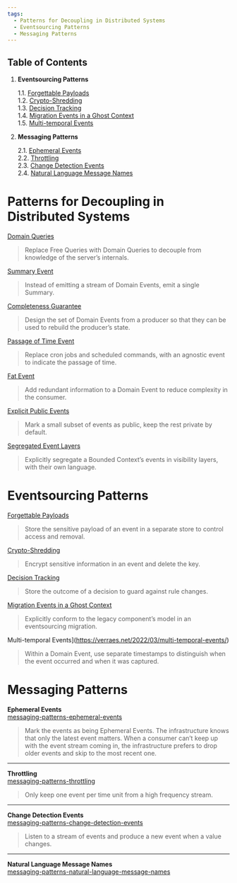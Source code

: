 ```yaml
---
tags:
  - Patterns for Decoupling in Distributed Systems
  - Eventsourcing Patterns
  - Messaging Patterns
---
```


## Table of Contents

1. **Eventsourcing Patterns**
   
   1.1. [Forgettable Payloads](https://verraes.net/2019/05/eventsourcing-patterns-forgettable-payloads/)  
   1.2. [Crypto-Shredding](https://verraes.net/2019/05/eventsourcing-patterns-throw-away-the-key/)  
   1.3. [Decision Tracking](https://verraes.net/2019/05/eventsourcing-patterns-decision-tracking/)  
   1.4. [Migration Events in a Ghost Context](https://verraes.net/2019/06/eventsourcing-patterns-migration-events-ghost-context/)  
   1.5. [Multi-temporal Events](https://verraes.net/2022/03/multi-temporal-events/)  

2. **Messaging Patterns**
   
   2.1. [Ephemeral Events](https://verraes.net/2019/05/messaging-patterns-ephemeral-events/)  
   2.2. [Throttling](https://verraes.net/2019/05/messaging-patterns-throttling/)  
   2.3. [Change Detection Events](https://verraes.net/2019/05/messaging-patterns-change-detection-events/)  
   2.4. [Natural Language Message Names](https://verraes.net/2019/06/messaging-patterns-natural-language-message-names/)


# Patterns for Decoupling in Distributed Systems

[Domain Queries](https://verraes.net/2019/05/patterns-for-decoupling-distsys-domain-query/)
> Replace Free Queries with Domain Queries to decouple from knowledge of the server’s internals.

[Summary Event](https://verraes.net/2019/05/patterns-for-decoupling-distsys-summary-event/)
> Instead of emitting a stream of Domain Events, emit a single Summary.

[Completeness Guarantee](https://verraes.net/2019/05/patterns-for-decoupling-distsys-completeness-guarantee/)
> Design the set of Domain Events from a producer so that they can be used to rebuild the producer’s state.

[Passage of Time Event](https://verraes.net/2019/05/patterns-for-decoupling-distsys-passage-of-time-event/)
> Replace cron jobs and scheduled commands, with an agnostic event to indicate the passage of time.

[Fat Event](https://verraes.net/2019/05/patterns-for-decoupling-distsys-fat-event/)
> Add redundant information to a Domain Event to reduce complexity in the consumer.

[Explicit Public Events](https://verraes.net/2019/05/patterns-for-decoupling-distsys-explicit-public-events/)
> Mark a small subset of events as public, keep the rest private by default.

[Segregated Event Layers](https://verraes.net/2019/05/patterns-for-decoupling-distsys-segregated-event-layers/)
> Explicitly segregate a Bounded Context’s events in visibility layers, with their own language.

# Eventsourcing Patterns

[Forgettable Payloads](https://verraes.net/2019/05/eventsourcing-patterns-forgettable-payloads/)
> Store the sensitive payload of an event in a separate store to control access and removal.

[Crypto-Shredding](https://verraes.net/2019/05/eventsourcing-patterns-throw-away-the-key/)
> Encrypt sensitive information in an event and delete the key.

[Decision Tracking](https://verraes.net/2019/05/eventsourcing-patterns-decision-tracking/)
> Store the outcome of a decision to guard against rule changes.

[Migration Events in a Ghost Context](https://verraes.net/2019/06/eventsourcing-patterns-migration-events-ghost-context/)
> Explicitly conform to the legacy component’s model in an eventsourcing migration.

Multi-temporal Events](https://verraes.net/2022/03/multi-temporal-events/)
> Within a Domain Event, use separate timestamps to distinguish when the event occurred and when it was captured.

# Messaging Patterns

**Ephemeral Events**  
[messaging-patterns-ephemeral-events](https://verraes.net/2019/05/messaging-patterns-ephemeral-events/)

> Mark the events as being Ephemeral Events. The infrastructure knows that only the latest event matters. When a consumer can’t keep up with the event stream coming in, the infrastructure prefers to drop older events and skip to the most recent one.

---

**Throttling**  
[messaging-patterns-throttling](https://verraes.net/2019/05/messaging-patterns-throttling/)

> Only keep one event per time unit from a high frequency stream.

---

**Change Detection Events**  
[messaging-patterns-change-detection-events](https://verraes.net/2019/05/messaging-patterns-change-detection-events/)

> Listen to a stream of events and produce a new event when a value changes.

---

**Natural Language Message Names**  
[messaging-patterns-natural-language-message-names](https://verraes.net/2019/06/messaging-patterns-natural-language-message-names/)


